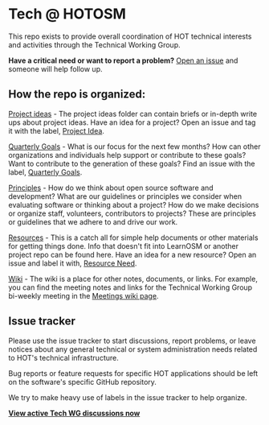 # Tech @ HOTOSM

This repo exists to provide overall coordination of HOT technical interests and activities through the Technical Working Group.

**Have a critical need or want to report a problem?** [Open an issue](https://github.com/hotosm/tech/issues) and someone will help follow up. 

## How the repo is organized:

[Project ideas](https://github.com/hotosm/tech/tree/master/project-ideas) - The project ideas folder can contain briefs or in-depth write ups about project ideas. Have an idea for a project? Open an issue and tag it with the label, [Project Idea](https://github.com/hotosm/tech/labels/Project%20Idea).

[Quarterly Goals](https://github.com/hotosm/tech/tree/master/quarterly-goals) - What is our focus for the next few months? How can other organizations and individuals help support or contribute to these goals? Want to contribute to the generation of these goals? Find an issue with the label, [Quarterly Goals](https://github.com/hotosm/tech/labels/Quarterly%20Goals). 

[Principles](https://github.com/hotosm/tech/tree/master/principles) - How do we think about open source software and development? What are our guidelines or principles we consider when evaluating software or thinking about a project? How do we make decisions or organize staff, volunteers, contributors to projects? These are principles or guidelines that we adhere to and drive our work.

[Resources](https://github.com/hotosm/tech/tree/master/resources) - This is a catch all for simple help documents or other materials for getting things done. Info that doesn't fit into LearnOSM or another project repo can be found here. Have an idea for a new resource? Open an issue and label it with, [Resource Need](https://github.com/hotosm/tech/labels/Resource%20Need).

[Wiki](https://github.com/hotosm/tech/wiki) - The wiki is a place for other notes, documents, or links. For example, you can find the meeting notes and links for the Technical Working Group bi-weekly meeting in the [Meetings wiki page](https://github.com/hotosm/tech/wiki/Meetings).

## Issue tracker

Please use the issue tracker to start discussions, report problems, or leave notices about any general technical or system administration needs related to HOT's technical infrastructure.

Bug reports or feature requests for specific HOT applications should be left on the software's specific GitHub repository.

We try to make heavy use of labels in the issue tracker to help organize.

**[View active Tech WG discussions now](https://github.com/hotosm/tech/issues?q=is%3Aopen+is%3Aissue+label%3A%22Working+Group+Discussion%22)**
